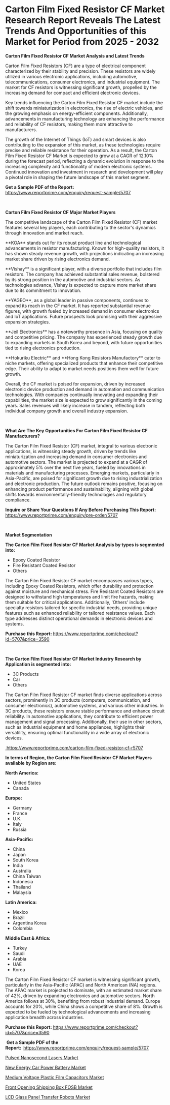 <p><h1>Carton Film Fixed Resistor CF Market Research Report Reveals The Latest Trends And Opportunities of this Market for Period from 2025 - 2032</h1></p><p><strong>Carton Film Fixed Resistor CF Market Analysis and Latest Trends</strong></p>
<p><p>Carton Film Fixed Resistors (CF) are a type of electrical component characterized by their stability and precision. These resistors are widely utilized in various electronic applications, including automotive, telecommunications, consumer electronics, and industrial equipment. The market for CF resistors is witnessing significant growth, propelled by the increasing demand for compact and efficient electronic devices. </p><p>Key trends influencing the Carton Film Fixed Resistor CF market include the shift towards miniaturization in electronics, the rise of electric vehicles, and the growing emphasis on energy-efficient components. Additionally, advancements in manufacturing technology are enhancing the performance and reliability of CF resistors, making them more attractive to manufacturers. </p><p>The growth of the Internet of Things (IoT) and smart devices is also contributing to the expansion of this market, as these technologies require precise and reliable resistance for their operation. As a result, the Carton Film Fixed Resistor CF Market is expected to grow at a CAGR of 12.10% during the forecast period, reflecting a dynamic evolution in response to the increasing complexity and functionality of modern electronic systems. Continued innovation and investment in research and development will play a pivotal role in shaping the future landscape of this market segment.</p></p>
<p><strong>Get a Sample PDF of the Report:&nbsp;</strong> <a href="https://www.reportprime.com/enquiry/request-sample/5707?utm_campaign=57&utm_medium=2&utm_source=Github&utm_content=ia&utm_term=19032025&utm_id=carton-film-fixed-resistor-cf">https://www.reportprime.com/enquiry/request-sample/5707</a></p>
<p>&nbsp;</p>
<p><strong>Carton Film Fixed Resistor CF Major Market Players</strong></p>
<p><p>The competitive landscape of the Carton Film Fixed Resistor (CF) market features several key players, each contributing to the sector's dynamics through innovation and market reach. </p><p>**KOA** stands out for its robust product line and technological advancements in resistor manufacturing. Known for high-quality resistors, it has shown steady revenue growth, with projections indicating an increasing market share driven by rising electronics demand.</p><p>**Vishay** is a significant player, with a diverse portfolio that includes film resistors. The company has achieved substantial sales revenue, bolstered by its strong position in the automotive and industrial sectors. As technologies advance, Vishay is expected to capture more market share due to its commitment to innovation.</p><p>**YAGEO**, as a global leader in passive components, continues to expand its reach in the CF market. It has reported substantial revenue figures, with growth fueled by increased demand in consumer electronics and IoT applications. Future prospects look promising with their aggressive expansion strategies.</p><p>**Jeil Electronics** has a noteworthy presence in Asia, focusing on quality and competitive pricing. The company has experienced steady growth due to expanding markets in South Korea and beyond, with future opportunities tied to rising electronics production.</p><p>**Hokuriku Electric** and **Hong Kong Resistors Manufactory** cater to niche markets, offering specialized products that enhance their competitive edge. Their ability to adapt to market needs positions them well for future growth.</p><p>Overall, the CF market is poised for expansion, driven by increased electronic device production and demand in automation and communication technologies. With companies continually innovating and expanding their capabilities, the market size is expected to grow significantly in the coming years. Sales revenues will likely increase in tandem, reflecting both individual company growth and overall industry expansion.</p></p>
<p>&nbsp;</p>
<p><strong>What Are The Key Opportunities For Carton Film Fixed Resistor CF Manufacturers?</strong></p>
<p><p>The Carton Film Fixed Resistor (CF) market, integral to various electronic applications, is witnessing steady growth, driven by trends like miniaturization and increasing demand in consumer electronics and automotive sectors. The market is projected to expand at a CAGR of approximately 5% over the next five years, fueled by innovations in materials and manufacturing processes. Emerging markets, particularly in Asia-Pacific, are poised for significant growth due to rising industrialization and electronic production. The future outlook remains positive, focusing on enhancing product performance and sustainability, aligning with global shifts towards environmentally-friendly technologies and regulatory compliance.</p></p>
<p><strong>Inquire or Share Your Questions If Any Before Purchasing This Report:</strong> <a href="https://www.reportprime.com/enquiry/pre-order/5707?utm_campaign=57&utm_medium=2&utm_source=Github&utm_content=ia&utm_term=19032025&utm_id=carton-film-fixed-resistor-cf">https://www.reportprime.com/enquiry/pre-order/5707</a></p>
<p>&nbsp;</p>
<p><strong>Market Segmentation</strong></p>
<p><strong>The Carton Film Fixed Resistor CF Market Analysis by types is segmented into:</strong></p>
<p><ul><li>Epoxy Coated Resistor</li><li>Fire Resistant Coated Resistor</li><li>Others</li></ul></p>
<p><p>The Carton Film Fixed Resistor CF market encompasses various types, including Epoxy Coated Resistors, which offer durability and protection against moisture and mechanical stress. Fire Resistant Coated Resistors are designed to withstand high temperatures and limit fire hazards, making them suitable for critical applications. Additionally, 'Others' include specialty resistors tailored for specific industrial needs, providing unique features such as enhanced reliability or tailored resistance values. Each type addresses distinct operational demands in electronic devices and systems.</p></p>
<p><strong>Purchase this Report:&nbsp;</strong><a href="https://www.reportprime.com/checkout?id=5707&price=3590&utm_campaign=57&utm_medium=2&utm_source=Github&utm_content=ia&utm_term=19032025&utm_id=carton-film-fixed-resistor-cf">https://www.reportprime.com/checkout?id=5707&price=3590</a></p>
<p>&nbsp;</p>
<p><strong>The Carton Film Fixed Resistor CF Market Industry Research by Application is segmented into:</strong></p>
<p><ul><li>3C Products</li><li>Car</li><li>Others</li></ul></p>
<p><p>The Carton Film Fixed Resistor CF market finds diverse applications across sectors, prominently in 3C products (computers, communication, and consumer electronics), automotive systems, and various other industries. In 3C products, these resistors ensure stable performance and enhance circuit reliability. In automotive applications, they contribute to efficient power management and signal processing. Additionally, their use in other sectors, such as industrial equipment and home appliances, highlights their versatility, ensuring optimal functionality in a wide array of electronic devices.</p></p>
<p><a href="https://www.reportprime.com/carton-film-fixed-resistor-cf-r5707?utm_campaign=57&utm_medium=2&utm_source=Github&utm_content=ia&utm_term=19032025&utm_id=carton-film-fixed-resistor-cf">&nbsp;https://www.reportprime.com/carton-film-fixed-resistor-cf-r5707</a></p>
<p><strong>In terms of Region, the Carton Film Fixed Resistor CF Market Players available by Region are:</strong></p>
<p>
    <p> <strong> North America: </strong>
        <ul>
            <li>United States</li>
            <li>Canada</li>
        </ul>
        </p> 
    <p> <strong> Europe: </strong>
        <ul>
            <li>Germany</li>
            <li>France</li>
            <li>U.K.</li>
            <li>Italy</li>
            <li>Russia</li>
        </ul>
        </p> 
    <p> <strong> Asia-Pacific: </strong>
        <ul>
            <li>China</li>
            <li>Japan</li>
            <li>South Korea</li>
            <li>India</li>
            <li>Australia</li>
            <li>China Taiwan</li>
            <li>Indonesia</li>
            <li>Thailand</li>
            <li>Malaysia</li>
        </ul>
        </p> 
    <p> <strong> Latin America: </strong>
        <ul>
            <li>Mexico</li>
            <li>Brazil</li>
            <li>Argentina Korea</li>
            <li>Colombia</li>
        </ul>
        </p> 
    <p> <strong> Middle East & Africa: </strong>
        <ul>
            <li>Turkey</li>
            <li>Saudi</li>
            <li>Arabia</li>
            <li>UAE</li>
            <li>Korea</li>
        </ul>
    </p>
    </p>
<p><p>The Carton Film Fixed Resistor CF market is witnessing significant growth, particularly in the Asia-Pacific (APAC) and North American (NA) regions. The APAC market is projected to dominate, with an estimated market share of 42%, driven by expanding electronics and automotive sectors. North America follows at 30%, benefiting from robust industrial demand. Europe accounts for 20%, while China shows a competitive share of 8%. Growth is expected to be fueled by technological advancements and increasing application breadth across industries.</p></p>
<p><strong>Purchase this Report: </strong><a href="https://www.reportprime.com/checkout?id=5707&price=3590&utm_campaign=57&utm_medium=2&utm_source=Github&utm_content=ia&utm_term=19032025&utm_id=carton-film-fixed-resistor-cf">https://www.reportprime.com/checkout?id=5707&price=3590</a></p>
<p>&nbsp;<strong>Get a Sample PDF of the Report:&nbsp;&nbsp;</strong><a href="https://www.reportprime.com/enquiry/request-sample/5707?utm_campaign=57&utm_medium=2&utm_source=Github&utm_content=ia&utm_term=19032025&utm_id=carton-film-fixed-resistor-cf">https://www.reportprime.com/enquiry/request-sample/5707</a></p>
<p><strong></strong></p>
<p><p><a href="https://github.com/dringmurza6r/Market-Research-Report-List-1/blob/main/pulsed-nanosecond-lasers-market.md?utm_campaign=57&utm_medium=2&utm_source=Github&utm_content=ia&utm_term=19032025&utm_id=carton-film-fixed-resistor-cf">Pulsed Nanosecond Lasers Market</a></p><p><a href="https://github.com/godekkutero4/Market-Research-Report-List-1/blob/main/new-energy-car-power-battery-market.md?utm_campaign=57&utm_medium=2&utm_source=Github&utm_content=ia&utm_term=19032025&utm_id=carton-film-fixed-resistor-cf">New Energy Car Power Battery Market</a></p><p><a href="https://github.com/abdhsheila7/Market-Research-Report-List-1/blob/main/medium-voltage-plastic-film-capacitors-market.md?utm_campaign=57&utm_medium=2&utm_source=Github&utm_content=ia&utm_term=19032025&utm_id=carton-film-fixed-resistor-cf">Medium Voltage Plastic Film Capacitors Market</a></p><p><a href="https://github.com/rjaibiagha/Market-Research-Report-List-1/blob/main/front-opening-shipping-box-fosb-market.md?utm_campaign=57&utm_medium=2&utm_source=Github&utm_content=ia&utm_term=19032025&utm_id=carton-film-fixed-resistor-cf">Front Opening Shipping Box FOSB Market</a></p><p><a href="https://github.com/rumaskdallys2/Market-Research-Report-List-1/blob/main/lcd-glass-panel-transfer-robots-market.md?utm_campaign=57&utm_medium=2&utm_source=Github&utm_content=ia&utm_term=19032025&utm_id=carton-film-fixed-resistor-cf">LCD Glass Panel Transfer Robots Market</a></p></p>